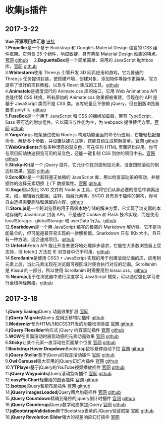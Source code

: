 # 收集js插件
## 2017-3-22
**Vue 开源项目库汇总** [链接](https://github.com/opendigg/awesome-github-vue "https://github.com/opendigg/awesome-github-vue")    
1.**Propeller**是一个基于 Bootstrap 和 Google’s Material Design 语言的 CSS 组件框架。它包含 25 个组件，响应敏捷，具有典型 Material Design 动画的特点。[官网](http://propeller.in/index.html "http://propeller.in/index.html") [github](https://github.com/digicorp/propeller/ "https://github.com/digicorp/propeller/")    
2.**BaguetteBox**是一个简单简单、易用的 JavaScript lightbox库。[官网](https://feimosi.github.io/baguetteBox.js/ "https://feimosi.github.io/baguetteBox.js/") [github](https://github.com/feimosi/baguetteBox.js "https://github.com/feimosi/baguetteBox.js")    
3.**Whitestorm**使用 Three.js 引擎开发 3D 网页应用和游戏，它为普通的 Three.js 任务提供封装，使搭建环境，创建对象，添加物件等操作更简单。官方提供了很好的项目教程，以及与 React 集成的工具。[github](https://github.com/WhitestormJS/whitestorm.js "https://github.com/WhitestormJS/whitestorm.js")    
4.**Animatelo**是极度流行的 Animate.css 库的端口，它用 Web Animations API 克隆代替 CSS 转换。所有原始的 Animate.css 效果都被重建，但现在的 API 是基于 JavaScript 类而不是 CSS 类。该库轻量且不依赖 jQuery，但在旧版浏览器要求 polyfill。[github](https://gibbok.github.io/animatelo/ "https://gibbok.github.io/animatelo/")    
5.**FuseBox**是一个用于 JavaScript 和 CSS 的捆绑加载器，带有 TypeScript，Sass 等可选的附加组件。它以简洁与性能为主，为 webpack 提供替代方案。[官网](http://www.fusebox.org/ "http://www.fusebox.org/") [github](https://github.com/fusebox-framework/Fusebox-ColdFusion/ "https://github.com/fusebox-framework/Fusebox-ColdFusion/")    
6.**Yargs**Yargs 框架通过使用 Node.js 构建功能全面的命令行应用，它能轻松配置命令，解析多个参数，并设置快捷方式等，还能自动生成帮助菜单。[官网](http://yargs.js.org/ "http://yargs.js.org/") [github](https://github.com/yargs/yargs/ "https://github.com/yargs/yargs/")    
7.**WebGradients**含有多种漂亮的渐变色，可在任何 HTML 页面轻松应用。你可在项目网站快速预览可用的渐变色，还能一键复制 CSS 到你的项目中去。[官网](https://webgradients.com/ "https://webgradients.com/") [github](https://github.com/itmeo/webgradients "https://github.com/itmeo/webgradients")    
8.**Sticky-Kit**是一个 jQuery 插件，它允许你在页面附加元素，设置跟随滚动的侧边栏效果。[官网](http://leafo.net/sticky-kit/ "http://leafo.net/sticky-kit/") [github](https://github.com/leafo/sticky-kit/ "https://github.com/leafo/sticky-kit/")    
9.**ScrollDir**是一个超轻量无依赖的 JavaScript 库，用以检查滚动条的移动，并根据你的选择元素切换 上/下 数据属性。[官网](https://dollarshaveclub.github.io/scrolldir/ "https://dollarshaveclub.github.io/scrolldir/") [github](https://github.com/dollarshaveclub/scrolldir "https://github.com/dollarshaveclub/scrolldir")    
10.**Svgo**用以优化 SVG 文件的 Node.js 工具，它将它们从非必要的信息中剥离出来，如，编辑器元数据，注释，隐藏元素等。SVGO 具有基于插件的架构，你可自由选择需要删除和保留的内容。[github](https://github.com/svg/svgo "https://github.com/svg/svgo")    
11.**Store.js**是一个跨浏览器的用于高级本地存储的解决方案，它实现了浏览器的本地存储的 JavaScript 封装 API，不是通过 Cookie 和 Flash 技术实现，而是使用 localStorage、globalStorage 和 userData 行为。[github](https://github.com/marcuswestin/store.js/ "https://github.com/marcuswestin/store.js/")    
12.**Snarkdown**是一个用 JavaScript 编写的极简的 Markdown 解析器。它不是功能最全的，但可能是最容易实现的一款解析器。Snarkdown 只有 1Kb 大小，且只有一种方法，适合速成项目。[github](https://github.com/developit/snarkdown "https://github.com/developit/snarkdown")    
13.**Unfetch**Fetch API 能让开发者更好地处理异步请求，它能在大多数浏览器上受支持，但 fetch() 方法在 IE 浏览器中仍不可用。[github](https://github.com/developit/unfetch "https://github.com/developit/unfetch")    
14.**Scrollanim**是使用 CSS3 + JavaScript 实现的用于创建滚动动画的库，应用到元素上后，当此元素出现在浏览器可视区域时便会执行对应的动画。Scrollanim 是 Kissui 的一部分，所以使用 Scrollanim 时需要用到 kissui.css。[github](https://github.com/usablica/kissui.scrollanim "https://github.com/usablica/kissui.scrollanim")    
15.**Neurojs**用于在浏览器中进行深度学习 JavaScript 框架，可以通过强化学习进行全栈神经网络。[github](https://github.com/janhuenermann/neurojs "https://github.com/janhuenermann/neurojs")    

## 2017-3-18
1.**jQuery Easing**jQuery 动画效果扩展 [官网](http://gsgd.co.uk/sandbox/jquery/easing/ "http://gsgd.co.uk/sandbox/jquery/easing/")   
2.**jQuery Migrate**jQuery 应用迁移辅助插件 [github](https://github.com/jquery/jquery-migrate "https://github.com/jquery/jquery-migrate")    
3.**Modernizr**专为HTML5和CSS3开发的功能检测类库 [官网](https://modernizr.com/ "https://modernizr.com/") [github](https://github.com/Modernizr/Modernizr "https://github.com/Modernizr/Modernizr")   
4.**jQuery Flexslider**响应式 jQuery 内容滚动插件 [官网](http://flexslider.woothemes.com/ "http://flexslider.woothemes.com/") [github](https://github.com/woocommerce/FlexSlider "https://github.com/woocommerce/FlexSlider")   
5.**WOW**在页面滚动时展现动感的元素动画效果 [官网](http://mynameismatthieu.com/WOW/ "http://mynameismatthieu.com/WOW/") [github](https://github.com/matthieua/WOW "https://github.com/matthieua/WOW")   
6.**Sticky**让某个元素一直浮动在页面某个位置 [官网](http://stickyjs.com/ "http://stickyjs.com/") [github](https://github.com/garand/sticky "https://github.com/garand/sticky")   
7.**Bootstrap Hover Dropdown**Bootstrap鼠标悬停自动下拉 [官网](https://cameronspear.com/demos/bootstrap-hover-dropdown/ "https://cameronspear.com/demos/bootstrap-hover-dropdown/") [github](https://github.com/CWSpear/bootstrap-hover-dropdown "https://github.com/CWSpear/bootstrap-hover-dropdown")   
8.**jQuery Stellar**基于jQuery的视差滚动插件 [官网](http://markdalgleish.com/projects/stellar.js/ "http://markdalgleish.com/projects/stellar.js/") [github](https://github.com/markdalgleish/stellar.js/ "https://github.com/markdalgleish/stellar.js/")   
9.**Owl Carousel**强大实用的jQuery幻灯片插件 [官网](https://owlcarousel2.github.io/OwlCarousel2/ "https://owlcarousel2.github.io/OwlCarousel2/") [github](https://github.com/OwlCarousel2/OwlCarousel2 "https://github.com/OwlCarousel2/OwlCarousel2")   
10.**YTPlayer**基于jQuery的YouTube视频播放插件 [官网](https://pupunzi.com/ "https://pupunzi.com/") [github](https://github.com/pupunzi/jquery.mb.YTPlayer "https://github.com/pupunzi/jquery.mb.YTPlayer")   
11.**jQuery Waypoints**jQuery滚动监听插件 [官网](http://imakewebthings.com/waypoints/ "http://imakewebthings.com/waypoints/") [github](https://github.com/imakewebthings/waypoints "https://github.com/imakewebthings/waypoints")   
12.**easyPieChart**轻量级的图表插件 [官网](https://rendro.github.io/easy-pie-chart/ "https://rendro.github.io/easy-pie-chart/") [github](https://github.com/rendro/easy-pie-chart "https://github.com/rendro/easy-pie-chart")   
13.**Isotope**jQuery智能布局插件 [官网](http://isotope.metafizzy.co/ "http://isotope.metafizzy.co/") [github](https://github.com/metafizzy/isotope "https://github.com/metafizzy/isotope")   
14.**jQuery imagesLoaded**jQuery图片加载插件 [官网](http://imagesloaded.desandro.com/ "http://imagesloaded.desandro.com/") [github](https://github.com/desandro/imagesloaded "https://github.com/desandro/imagesloaded")   
15.**jQuery Countdown**精确到毫秒的jquery倒计时插件 [官网](http://hilios.github.io/jQuery.countdown/ "http://hilios.github.io/jQuery.countdown/") [github](https://github.com/hilios/jQuery.countdown "https://github.com/hilios/jQuery.countdown")   
16.**jQuery Counterup**jQuery数字动态累加jQuery [官网](http://bfintal.github.io/Counter-Up/demo/demo.html "http://bfintal.github.io/Counter-Up/demo/demo.html") [github](https://github.com/bfintal/Counter-Up "https://github.com/bfintal/Counter-Up")   
17.**jqBootstrapValidation**用于Bootstrap表单的JQuery验证框架 [官网](https://reactiveraven.github.io/jqBootstrapValidation/ "https://reactiveraven.github.io/jqBootstrapValidation/") [github](https://github.com/ReactiveRaven/jqBootstrapValidation "https://github.com/ReactiveRaven/jqBootstrapValidation")   
18.**jQuery Revolution Slider**强大的视差响应幻灯插件 [官网](https://revolution.themepunch.com/jquery/ "https://revolution.themepunch.com/jquery/")   
